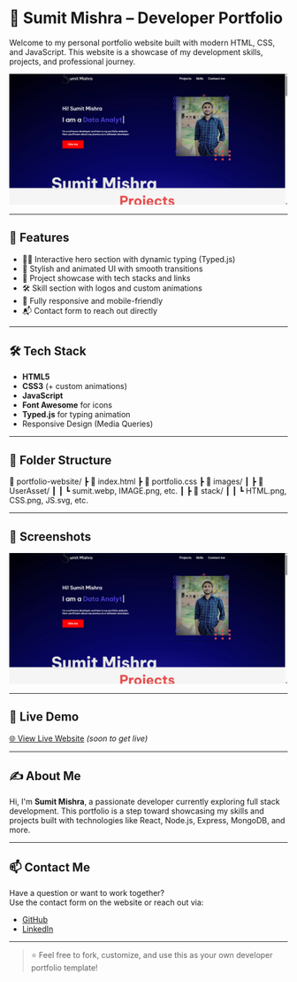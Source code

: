 # 💼 Sumit Mishra – Developer Portfolio

Welcome to my personal portfolio website built with modern HTML, CSS, and JavaScript. This website is a showcase of my development skills, projects, and professional journey.

![Screenshot](images/UserAsset/demo.png)


---

## 🚀 Features

- 🧑‍💻 Interactive hero section with dynamic typing (Typed.js)
- 🎨 Stylish and animated UI with smooth transitions
- 💼 Project showcase with tech stacks and links
- 🛠 Skill section with logos and custom animations
- 📱 Fully responsive and mobile-friendly
- 📬 Contact form to reach out directly

---

## 🛠 Tech Stack

- **HTML5**
- **CSS3** (+ custom animations)
- **JavaScript**
- **Font Awesome** for icons
- **Typed.js** for typing animation
- Responsive Design (Media Queries)

---

## 📂 Folder Structure

📁 portfolio-website/ ┣ 📄 index.html ┣ 📄 portfolio.css ┣ 📁 images/ ┃ ┣ 📁 UserAsset/ ┃ ┃ ┗ sumit.webp, IMAGE.png, etc. ┃ ┣ 📁 stack/ ┃ ┃ ┗ HTML.png, CSS.png, JS.svg, etc.


---

## 📸 Screenshots
  
![Project Preview](images/UserAsset/demo.png)

---

## 🔗 Live Demo

[🌐 View Live Website](#) *(soon to get live)*

---

## ✍️ About Me

Hi, I'm **Sumit Mishra**, a passionate developer currently exploring full stack development. This portfolio is a step toward showcasing my skills and projects built with technologies like React, Node.js, Express, MongoDB, and more.

---

## 📫 Contact Me

Have a question or want to work together?  
Use the contact form on the website or reach out via:

- [GitHub](https://github.com/suBmit52)
- [LinkedIn](https://www.linkedin.com/in/sumitmishra-here/)

---

> ⭐ Feel free to fork, customize, and use this as your own developer portfolio template!
